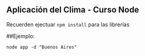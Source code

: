 ## Aplicación del Clima - Curso Node

Recuerden ejectuar ```npm install``` para las librerías

##Ejemplo: 
```
node app -d "Buenos Aires"
```